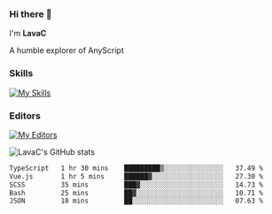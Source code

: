 ### Hi there 👋
I'm **LavaC**

A humble explorer of AnyScript

### Skills
[![My Skills](https://skillicons.dev/icons?i=js,ts,vue,nodejs,nuxtjs,astro,solidjs,tailwind)](https://skillicons.dev)

### Editors
[![My Editors](https://skillicons.dev/icons?i=neovim,vscode)](https://skillicons.dev)

![LavaC's GitHub stats](https://github-readme-stats.vercel.app/api?username=LavaCxx&show_icons=true&theme=synthwave)

<!--START_SECTION:waka-->

```txt
TypeScript   1 hr 30 mins    █████████▒░░░░░░░░░░░░░░░   37.49 %
Vue.js       1 hr 5 mins     ██████▓░░░░░░░░░░░░░░░░░░   27.30 %
SCSS         35 mins         ███▓░░░░░░░░░░░░░░░░░░░░░   14.73 %
Bash         25 mins         ██▓░░░░░░░░░░░░░░░░░░░░░░   10.71 %
JSON         18 mins         ██░░░░░░░░░░░░░░░░░░░░░░░   07.63 %
```

<!--END_SECTION:waka-->

